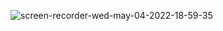 ![screen-recorder-wed-may-04-2022-18-59-35](https://user-images.githubusercontent.com/36901822/166838897-0b7eae9e-0881-4594-a247-117f816d19c8.gif)
